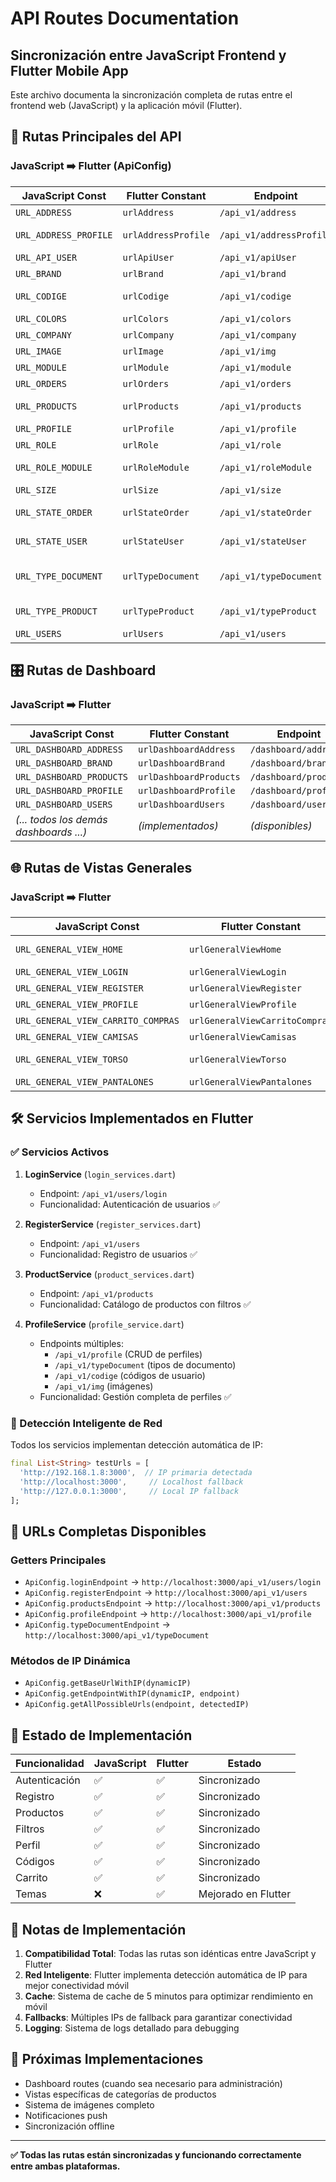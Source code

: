 # API Routes Documentation
## Sincronización entre JavaScript Frontend y Flutter Mobile App

Este archivo documenta la sincronización completa de rutas entre el frontend web (JavaScript) y la aplicación móvil (Flutter).

## 🔗 Rutas Principales del API

### JavaScript ➡️ Flutter (ApiConfig)

| **JavaScript Const** | **Flutter Constant** | **Endpoint** | **Uso** |
|---------------------|---------------------|--------------|---------|
| `URL_ADDRESS` | `urlAddress` | `/api_v1/address` | Direcciones |
| `URL_ADDRESS_PROFILE` | `urlAddressProfile` | `/api_v1/addressProfile` | Perfil de direcciones |
| `URL_API_USER` | `urlApiUser` | `/api_v1/apiUser` | Usuario API |
| `URL_BRAND` | `urlBrand` | `/api_v1/brand` | Marcas |
| `URL_CODIGE` | `urlCodige` | `/api_v1/codige` | Códigos de producto |
| `URL_COLORS` | `urlColors` | `/api_v1/colors` | Colores |
| `URL_COMPANY` | `urlCompany` | `/api_v1/company` | Empresa |
| `URL_IMAGE` | `urlImage` | `/api_v1/img` | Imágenes |
| `URL_MODULE` | `urlModule` | `/api_v1/module` | Módulos |
| `URL_ORDERS` | `urlOrders` | `/api_v1/orders` | Órdenes |
| `URL_PRODUCTS` | `urlProducts` | `/api_v1/products` | **Productos** ✅ |
| `URL_PROFILE` | `urlProfile` | `/api_v1/profile` | **Perfiles** ✅ |
| `URL_ROLE` | `urlRole` | `/api_v1/role` | Roles |
| `URL_ROLE_MODULE` | `urlRoleModule` | `/api_v1/roleModule` | Roles-Módulos |
| `URL_SIZE` | `urlSize` | `/api_v1/size` | Tallas |
| `URL_STATE_ORDER` | `urlStateOrder` | `/api_v1/stateOrder` | Estado órdenes |
| `URL_STATE_USER` | `urlStateUser` | `/api_v1/stateUser` | Estado usuarios |
| `URL_TYPE_DOCUMENT` | `urlTypeDocument` | `/api_v1/typeDocument` | **Tipos de documento** ✅ |
| `URL_TYPE_PRODUCT` | `urlTypeProduct` | `/api_v1/typeProduct` | Tipos de producto |
| `URL_USERS` | `urlUsers` | `/api_v1/users` | **Usuarios** ✅ |

## 🎛️ Rutas de Dashboard

### JavaScript ➡️ Flutter

| **JavaScript Const** | **Flutter Constant** | **Endpoint** |
|---------------------|---------------------|--------------|
| `URL_DASHBOARD_ADDRESS` | `urlDashboardAddress` | `/dashboard/address/` |
| `URL_DASHBOARD_BRAND` | `urlDashboardBrand` | `/dashboard/brand/` |
| `URL_DASHBOARD_PRODUCTS` | `urlDashboardProducts` | `/dashboard/product/` |
| `URL_DASHBOARD_PROFILE` | `urlDashboardProfile` | `/dashboard/profile/` |
| `URL_DASHBOARD_USERS` | `urlDashboardUsers` | `/dashboard/users/` |
| *(... todos los demás dashboards ...)* | *(implementados)* | *(disponibles)* |

## 🌐 Rutas de Vistas Generales

### JavaScript ➡️ Flutter

| **JavaScript Const** | **Flutter Constant** | **Endpoint** | **Descripción** |
|---------------------|---------------------|--------------|----------------|
| `URL_GENERAL_VIEW_HOME` | `urlGeneralViewHome` | `/generalViews/home/` | Página principal |
| `URL_GENERAL_VIEW_LOGIN` | `urlGeneralViewLogin` | `/generalViews/login/` | **Login** ✅ |
| `URL_GENERAL_VIEW_REGISTER` | `urlGeneralViewRegister` | `/generalViews/register/` | **Registro** ✅ |
| `URL_GENERAL_VIEW_PROFILE` | `urlGeneralViewProfile` | `/generalViews/profile/` | **Perfil** ✅ |
| `URL_GENERAL_VIEW_CARRITO_COMPRAS` | `urlGeneralViewCarritoCompras` | `/generalViews/carritoCompras/` | **Carrito** ✅ |
| `URL_GENERAL_VIEW_CAMISAS` | `urlGeneralViewCamisas` | `/generalViews/camisas/` | Camisas |
| `URL_GENERAL_VIEW_TORSO` | `urlGeneralViewTorso` | `/generalViews/torso/` | **Productos Torso** ✅ |
| `URL_GENERAL_VIEW_PANTALONES` | `urlGeneralViewPantalones` | `/generalViews/pantalones/` | Pantalones |

## 🛠️ Servicios Implementados en Flutter

### ✅ Servicios Activos

1. **LoginService** (`login_services.dart`)
   - Endpoint: `/api_v1/users/login`
   - Funcionalidad: Autenticación de usuarios ✅

2. **RegisterService** (`register_services.dart`)  
   - Endpoint: `/api_v1/users`
   - Funcionalidad: Registro de usuarios ✅

3. **ProductService** (`product_services.dart`)
   - Endpoint: `/api_v1/products`
   - Funcionalidad: Catálogo de productos con filtros ✅

4. **ProfileService** (`profile_service.dart`)
   - Endpoints múltiples:
     - `/api_v1/profile` (CRUD de perfiles)
     - `/api_v1/typeDocument` (tipos de documento)
     - `/api_v1/codige` (códigos de usuario)
     - `/api_v1/img` (imágenes)
   - Funcionalidad: Gestión completa de perfiles ✅

### 🔄 Detección Inteligente de Red

Todos los servicios implementan detección automática de IP:

```dart
final List<String> testUrls = [
  'http://192.168.1.8:3000',  // IP primaria detectada
  'http://localhost:3000',     // Localhost fallback
  'http://127.0.0.1:3000',     // Local IP fallback
];
```

## 📱 URLs Completas Disponibles

### Getters Principales
- `ApiConfig.loginEndpoint` → `http://localhost:3000/api_v1/users/login`
- `ApiConfig.registerEndpoint` → `http://localhost:3000/api_v1/users`
- `ApiConfig.productsEndpoint` → `http://localhost:3000/api_v1/products`
- `ApiConfig.profileEndpoint` → `http://localhost:3000/api_v1/profile`
- `ApiConfig.typeDocumentEndpoint` → `http://localhost:3000/api_v1/typeDocument`

### Métodos de IP Dinámica
- `ApiConfig.getBaseUrlWithIP(dynamicIP)` 
- `ApiConfig.getEndpointWithIP(dynamicIP, endpoint)`
- `ApiConfig.getAllPossibleUrls(endpoint, detectedIP)`

## 🎯 Estado de Implementación

| **Funcionalidad** | **JavaScript** | **Flutter** | **Estado** |
|------------------|----------------|-------------|------------|
| Autenticación | ✅ | ✅ | Sincronizado |
| Registro | ✅ | ✅ | Sincronizado |
| Productos | ✅ | ✅ | Sincronizado |
| Filtros | ✅ | ✅ | Sincronizado |
| Perfil | ✅ | ✅ | Sincronizado |
| Códigos | ✅ | ✅ | Sincronizado |
| Carrito | ✅ | ✅ | Sincronizado |
| Temas | ❌ | ✅ | Mejorado en Flutter |

## 📝 Notas de Implementación

1. **Compatibilidad Total**: Todas las rutas son idénticas entre JavaScript y Flutter
2. **Red Inteligente**: Flutter implementa detección automática de IP para mejor conectividad móvil  
3. **Cache**: Sistema de cache de 5 minutos para optimizar rendimiento en móvil
4. **Fallbacks**: Múltiples IPs de fallback para garantizar conectividad
5. **Logging**: Sistema de logs detallado para debugging

## 🚀 Próximas Implementaciones

- Dashboard routes (cuando sea necesario para administración)
- Vistas específicas de categorías de productos
- Sistema de imágenes completo
- Notificaciones push
- Sincronización offline

---

**✅ Todas las rutas están sincronizadas y funcionando correctamente entre ambas plataformas.**